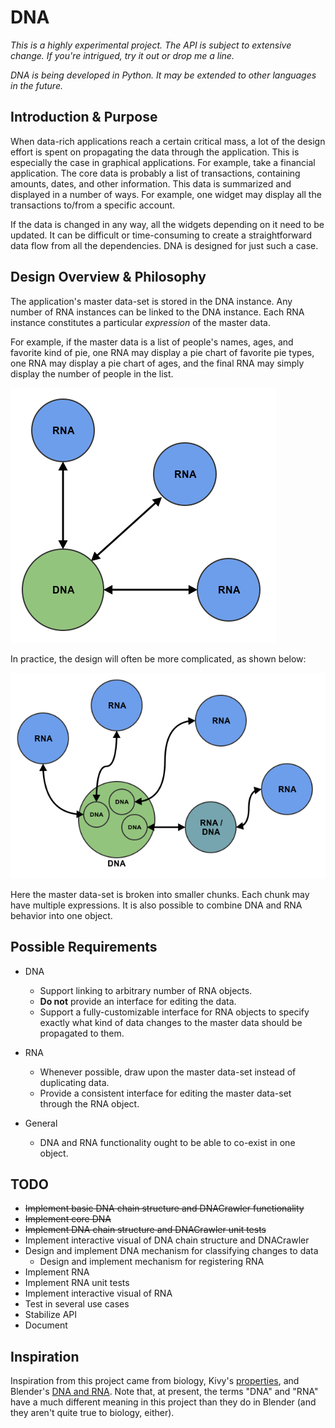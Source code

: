 # DNA

*This is a highly experimental project.  The API is subject to extensive change.  If you're intrigued, try it out or drop me a line.*

*DNA is being developed in Python.  It may be extended to other languages in the future.*

## Introduction & Purpose

When data-rich applications reach a certain critical mass, a lot of the design effort is spent on propagating the data through the application.  This is especially the case in graphical applications.  For example, take a financial application.  The core data is probably a list of transactions, containing amounts, dates, and other information.  This data is summarized and displayed in a number of ways.  For example, one widget may display all the transactions to/from a specific account.

If the data is changed in any way, all the widgets depending on it need to be updated.  It can be difficult or time-consuming to create a straightforward data flow from all the dependencies.  DNA is designed for just such a case.

## Design Overview & Philosophy

The application's master data-set is stored in the DNA instance.  Any number of RNA instances can be linked to the DNA instance.  Each RNA instance constitutes a particular *expression* of the master data.

For example, if the master data is a list of people's names, ages, and favorite kind of pie, one RNA may display a pie chart of favorite pie types, one RNA may display a pie chart of ages, and the final RNA may simply display the number of people in the list.

![simple design](images/dna_rna_simple.png)

In practice, the design will often be more complicated, as shown below:

![complete design](images/dna_rna_complete.png)

Here the master data-set is broken into smaller chunks.  Each chunk may have multiple expressions.  It is also possible to combine DNA and RNA behavior into one object.

## Possible Requirements

  * DNA
    * Support linking to arbitrary number of RNA objects.
    * __Do not__ provide an interface for editing the data.
    * Support a fully-customizable interface for RNA objects to specify exactly what kind of data changes to the master data should be propagated to them.

  * RNA
    * Whenever possible, draw upon the master data-set instead of duplicating data.
    * Provide a consistent interface for editing the master data-set through the RNA object.

  * General
      * DNA and RNA functionality ought to be able to co-exist in one object.

## TODO

  * ~~Implement basic DNA chain structure and DNACrawler functionality~~
  * ~~Implement core DNA~~
  * ~~Implement DNA chain structure and DNACrawler unit tests~~
  * Implement interactive visual of DNA chain structure and DNACrawler
  * Design and implement DNA mechanism for classifying changes to data
      * Design and implement mechanism for registering RNA
  * Implement RNA
  * Implement RNA unit tests
  * Implement interactive visual of RNA
  * Test in several use cases
  * Stabilize API
  * Document

## Inspiration

Inspiration from this project came from biology, Kivy's [properties](http://kivy.org/docs/api-kivy.properties.html), and Blender's [DNA and RNA](http://www.blendernation.com/2008/12/01/blender-dna-rna-and-backward-compatibility/).  Note that, at present, the terms "DNA" and "RNA" have a much different meaning in this project than they do in Blender (and they aren't quite true to biology, either).
